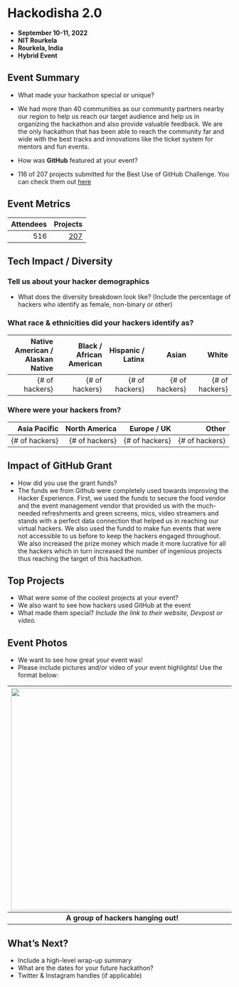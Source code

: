 # Hackodisha 2.0
 - **September 10-11, 2022** 
 - **NIT Rourkela**
 - **Rourkela, India**  
 - **Hybrid Event**

## Event Summary

- What made your hackathon special or unique? <br> 
- We had more than 40 communities as our community partners nearby our region to help us reach our target audience and help us in organizing the hackathon and also provide valuable feedback. We are the only hackathon that has been able to reach the community far and wide with the best tracks and innovations like the ticket system for mentors and fun events.

- How was **GitHub** featured at your event? <br> 
- 116 of 207 projects submitted for the Best Use of GitHub Challenge. You can check them out [here](https://hackodisha2022.devfolio.co/projects?prizes=Most+Creative+Use+of+GitHub&show_winners=false)


## Event Metrics 

| Attendees | Projects|
|---------------:|------------:|
|516|[207](https://hackodisha2022.devfolio.co/projects?show_winners=false)| 

## Tech Impact / Diversity 

### Tell us about your hacker demographics
 - What does the diversity breakdown look like? (Include the percentage of hackers who identify as female, non-binary or other) <br>

### What race & ethnicities did your hackers identify as?
| Native American / <br> Alaskan Native | Black / <br> African American | Hispanic / <br> Latinx | Asian | White |
|---------------:|--------------:|------------:|---------:|--------:|
|{# of hackers}|{# of hackers}|{# of hackers}|{# of hackers}|{# of hackers}|


### Where were your hackers from?
| Asia Pacific | North America | Europe / UK | Other |
|---------------:|--------------:|------------:|---------:|
|{# of hackers}|{# of hackers}|{# of hackers}|{# of hackers}|

## Impact of GitHub Grant
- How did you use the grant funds? <br>
- The funds we from Github were completely used towards improving the Hacker Experience. First, we used the funds to secure the food vendor and the event management vendor that provided us with the much-needed refreshments and green screens, mics, video streamers and stands with a perfect data connection that helped us in reaching our virtual hackers. We also used the fundd to make fun events that were not accessible to us before to keep the hackers engaged throughout. We also increased the prize money which made it more lucrative for all the hackers which in turn increased the number of ingenious projects thus reaching the target of this hackathon.


## Top Projects

- What were some of the coolest projects at your event? <br> 
- We also want to see how hackers used GitHub at the event <br>
- What made them special? _Include the link to their website, Devpost or video._

## Event Photos

- We want to see how great your event was! <br>
- Please include pictures and/or video of your event highlights! Use the format below: 

| <img src="https://i1.wp.com/tecknoworks.com/wp-content/uploads/2020/01/hackathon-1.png" width="500" height="auto"> |
|:--:|
| <b> A group of hackers hanging out! </b>|

## What’s Next?
- Include a high-level wrap-up summary <br>
- What are the dates for your future hackathon? <br>
- Twitter & Instagram handles (if applicable)  
